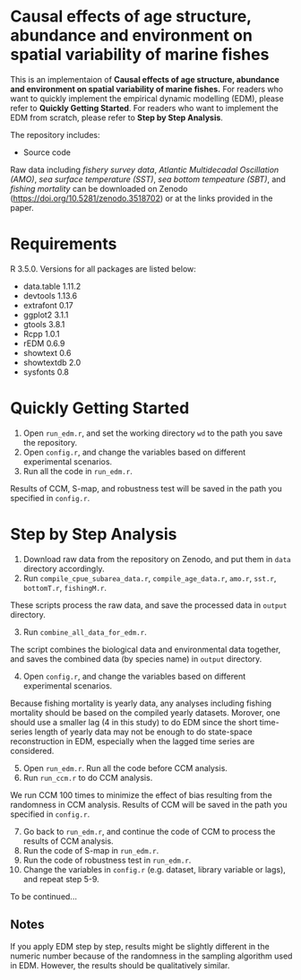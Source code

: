# Causal effects of age structure, abundance and environment on spatial variability of marine fishes

This is an implementaion of **Causal effects of age structure, abundance and environment on spatial variability of marine fishes.** For readers who want to quickly implement the empirical dynamic modelling (EDM), please refer to **Quickly Getting Started**. For readers who want to implement the EDM from scratch, please refer to **Step by Step Analysis**.

The repository includes:
* Source code

Raw data including *fishery survey data*, *Atlantic Multidecadal Oscillation (AMO)*, *sea surface temperature (SST)*, *sea bottom tempeature (SBT)*, and *fishing mortality* can be downloaded on Zenodo (https://doi.org/10.5281/zenodo.3518702) or at the links provided in the paper.

# Requirements 
R 3.5.0. Versions for all packages are listed below:

* data.table 1.11.2
* devtools 1.13.6
* extrafont 0.17
* ggplot2 3.1.1
* gtools 3.8.1
* Rcpp 1.0.1
* rEDM 0.6.9
* showtext 0.6
* showtextdb 2.0
* sysfonts 0.8

# Quickly Getting Started
1. Open ```run_edm.r```, and set the working directory ```wd``` to the path you save the repository. 
2. Open ```config.r```, and change the variables based on different experimental scenarios.
3. Run all the code in ```run_edm.r```. 

Results of CCM, S-map, and robustness test will be saved in the path you specified in ```config.r```.

# Step by Step Analysis
1. Download raw data from the repository on Zenodo, and put them in ```data``` directory accordingly.
2. Run ```compile_cpue_subarea_data.r```, ```compile_age_data.r```, ```amo.r```, ```sst.r```, ```bottomT.r```, ```fishingM.r```. 

These scripts process the raw data, and save the processed data in ```output``` directory.

3. Run ```combine_all_data_for_edm.r```. 

The script combines the biological data and environmental data together, and saves the combined data (by species name) in ```output``` directory.

4. Open ```config.r```, and change the variables based on different experimental scenarios. 

Because fishing mortality is yearly data, any analyses including fishing mortality should be based on the compiled yearly datasets. Morover, one should use a smaller lag (4 in this study) to do EDM since the short time-series length of yearly data may not be enough to do state-space reconstruction in EDM, especially when the lagged time series are considered.

5. Open ```run_edm.r```. Run all the code before CCM analysis.
6. Run ```run_ccm.r``` to do CCM analysis.

We run CCM 100 times to minimize the effect of bias resulting from the randomness in CCM analysis. Results of CCM will be saved in the path you specified in ```config.r```.

7. Go back to ```run_edm.r```, and continue the code of CCM to process the results of CCM analysis.
8. Run the code of S-map in ```run_edm.r```. 
9. Run the code of robustness test in ```run_edm.r```.
10. Change the variables in ```config.r``` (e.g. dataset, library variable or lags), and repeat step 5-9.


To be continued...

## Notes
If you apply EDM step by step, results might be slightly different in the numeric number because of the randomness in the sampling algorithm used in EDM. However, the results should be qualitatively similar.
